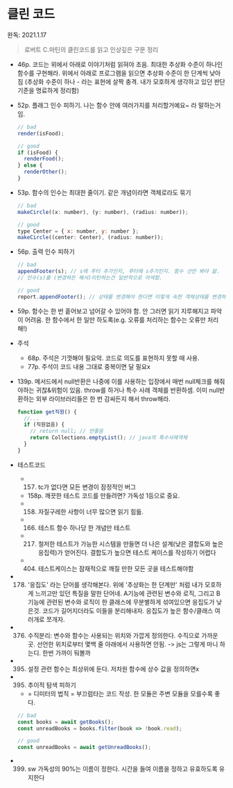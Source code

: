 # 클린 코드

완독: 2021.1.17

> 로버트 C.마틴의 클린코드를 읽고 인상깊은 구문 정리

- 46p. 코드는 위에서 아래로 이야기처럼 읽혀야 조음. 최대한 추상화 수준이 하나인 함수를 구현해라. 위에서 아래로 프로그램을 읽으면 추상화 수준이 한 단계씩 낮아짐
  (추상화 수준이 하나 - 라는 표현에 살짝 충격. 내가 모호하게 생각하고 있던 판단 기준을 명료하게 정리함)
- 52p. 플래그 인수 피하기. 나는 함수 안에 여러가지를 처리할거예요~ 라 말하는거임.

  ```js
  // bad
  render(isFood);

  // good
  if (isFood) {
    renderFood();
  } else {
    renderOther();
  }
  ```

- 53p. 함수의 인수는 최대한 줄이기. 같은 개념이라면 객체로라도 묶기

  ```js
  // bad
  makeCircle((x: number), (y: number), (radius: number));

  // good
  type Center = { x: number, y: number };
  makeCircle((center: Center), (radius: number));
  ```

- 56p. 출력 인수 피하기

  ```js
  // bad
  appendFooter(s); // s에 푸터 추가인지, 푸터에 s추가인지. 함수 선언 봐야 앎.
  // 인수(s)를 (변경하든 해서)리턴하는건 일반적으로 어색함.

  // good
  report.appendFooter(); // 상태를 변경해야 한다면 이렇게 속한 객체상태를 변경하도록 호출
  ```

- 59p. 함수는 한 번 흩어보고 넘어갈 수 있어야 함. 안 그러면 읽기 지루해지고 파악이 어려움. 한 함수에서 한 일만 하도록(e.g. 오류를 처리하는 함수는 오류만 처리해!)
- 주석
  - 68p. 주석은 기껏해야 필요악. 코드로 의도를 표현하지 못할 때 사용.
  - 77p. 주석이 코드 내용 그대로 중복이면 달 필요x
- 139p. 메서드에서 null반환은 나중에 이를 사용하는 입장에서 매번 null체크를 해줘야하는 귀찮&위험이 있음. throw를 하거나 특수 사례 객체를 반환하셈. 이미 null반환하는 외부 라이브러리들은 한 번 감싸든지 해서 throw해라.
  ```js
  function get직원() {
    //...
    if (직원없음) {
      // return null; // 안좋음
      return Collections.emptyList(); // java의 특수사례객체
    }
  }
  ```
- 테스트코드
  - 157. tc가 없다면 모든 변경이 잠정적인 버그
  - 158p. 깨끗한 테스트 코드를 만들려면? 가독성 1등으로 중요.
  - 158. 자질구레한 사항이 너무 많으면 읽기 힘듦.
  - 166. 테스트 함수 하나당 한 개념만 테스트
  - 217. 철저한 테스트가 가능한 시스템을 만들면 더 나은 설계(낮은 결합도와 높은 응집력)가 얻어진다. 결합도가 높으면 테스트 케이스를 작성하기 어렵다
  - 404. 테스트케이스는 잠재적으로 깨질 만한 모든 곳을 테스트해야함
- 178. '응집도' 라는 단어를 생각해본다. 위에 '추상화는 한 단계만' 처럼 내가 모호하게 느끼고만 있던 특질을 말한 단어네. A기능에 관련된 변수와 로직, 그리고 B기능에 관련된 변수와 로직이 한 클래스에 무분별하게 섞여있으면 응집도가 낮은것. 코드가 길어지더라도 이들을 분리해내자. 응집도가 높은 함수/클래스 여러개로 쪼개자.
- 376. 수직분리: 변수와 함수는 사용되는 위치와 가깝게 정의한다. 수직으로 가까운 곳. 선언한 위치로부터 몇백 줄 아래에서 사용하면 안됨. -> js는 그렇게 마니 하는디. 한번 가까이 둬볼까
- 395. 설정 관련 함수는 최상위에 둔다. 저차원 함수에 상수 값을 정의하면x
- 395. 추이적 탐색 피하기
  - = 디미터의 법칙 = 부끄럼타는 코드 작성. 한 모듈은 주변 모듈을 모를수록 좋다.
  ```js
  // bad
  const books = await getBooks();
  const unreadBooks = books.filter(book => !book.read);

  // good
  const unreadBooks = await getUnreadBooks();
  ```
- 399. sw 가독성의 90%는 이름이 정한다. 시간을 들여 이름을 정하고 유효하도록 유지한다
